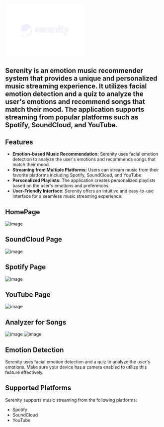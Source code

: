 ![image](https://github.com/Mary-ams/Serenity/blob/main/logo1.png?raw=true)
## Serenity is an emotion music recommender system that provides a unique and personalized music streaming experience. It utilizes facial emotion detection and a quiz to analyze the user's emotions and recommend songs that match their mood. The application supports streaming from popular platforms such as Spotify, SoundCloud, and YouTube.

## Features
- **Emotion-based Music Recommendation:** Serenity uses facial emotion detection to analyze the user's emotions and recommends songs that match their mood.
- **Streaming from Multiple Platforms:** Users can stream music from their favorite platforms including Spotify, SoundCloud, and YouTube.
- **Personalized Playlists:** The application creates personalized playlists based on the user's emotions and preferences.
- **User-Friendly Interface:** Serenity offers an intuitive and easy-to-use interface for a seamless music streaming experience.

## HomePage
![image](https://github.com/Mary-ams/Serenity/assets/102135323/9d2e30f8-2610-4c03-9cdb-6edf2140c472)

## SoundCloud Page
![image](https://github.com/Mary-ams/Serenity/assets/102135323/62cb9d19-ccda-4f26-9233-627d8cecfc81)

## Spotify Page
![image](https://github.com/Mary-ams/Serenity/assets/102135323/dca68d6e-c35b-442f-a71c-2c94861b04f4)

## YouTube Page
![image](https://github.com/Mary-ams/Serenity/assets/102135323/8757c392-d479-4d65-b87d-6d82fde71ead)

## Analyzer for Songs
![image](https://github.com/Mary-ams/Serenity/assets/102135323/5179e0e1-725f-469c-b0c2-ae300bdd61a2)
![image](https://github.com/Mary-ams/Serenity/assets/102135323/af1383ed-6e2e-46eb-8daf-5a4f9175edaa)



## Emotion Detection

Serenity uses facial emotion detection and a quiz to analyze the user's emotions. Make sure your device has a camera enabled to utilize this feature effectively.

## Supported Platforms

Serenity supports music streaming from the following platforms:
- Spotify
- SoundCloud
- YouTube
